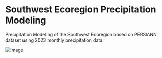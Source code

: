 # Southwest Ecoregion Precipitation Modeling 

Precipitation Modeling of the Southwest Ecoregion based on PERSIANN dataset using 2023 monthly precipitation data.  

![image](https://github.com/bec-in-tech/SW-Precipitation-Modeling/assets/120440399/68229ea3-ec2e-41ae-be5b-8a315dbd0b60)
